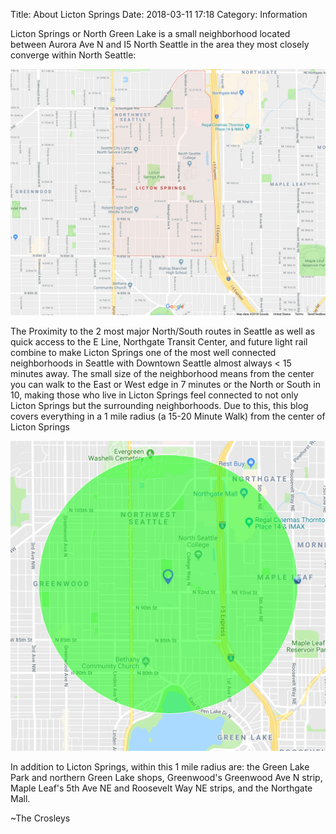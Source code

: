 Title: About Licton Springs
Date: 2018-03-11 17:18
Category: Information

Licton Springs or North Green Lake is a small neighborhood located between Aurora Ave N and I5 North Seattle in the area they most closely converge within North Seattle:

![Licton Springs Bounderies](/images/bounderies.png)

The Proximity to the 2 most major North/South routes in Seattle as well as quick access to the E Line, Northgate Transit Center, and future light rail combine to make Licton Springs one of the most well connected neighborhoods in Seattle with Downtown Seattle almost always < 15 minutes away.
The small size of the neighborhood means from the center you can walk to the East or West edge in 7 minutes or the North or South in 10, making those who live in Licton Springs feel connected to not only Licton Springs but the surrounding neighborhoods. Due to this, this blog covers everything in a 1 mile radius (a 15-20 Minute Walk) from the center of Licton Springs

![Licton Springs Bounderies](/images/covered_area.png)

In addition to Licton Springs, within this 1 mile radius are: the Green Lake Park and northern Green Lake shops, Greenwood's Greenwood Ave N strip, Maple Leaf's 5th Ave NE and Roosevelt Way NE strips, and the Northgate Mall.

~The Crosleys
